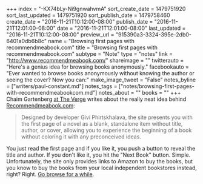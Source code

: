 +++
index = "-KX74bLy-Ni9gnwahvmA"
sort_create_date = 1479751920
sort_last_updated = 1479751920
sort_publish_date = 1479758460
create_date = "2016-11-21T10:12:00-08:00"
publish_date = "2016-11-21T12:01:00-08:00"
date = "2016-11-21T12:01:00-08:00"
last_updated = "2016-11-21T10:12:00-08:00"
preview_url = "915390a3-3324-395e-2db0-6401a0db6b8c"
name = "Browsing first pages with recommendmeabook.com"
title = "Browsing first pages with recommendmeabook.com"
subtype = "Note"
type = "notes"
link = "http://www.recommendmeabook.com/"
shareimage = ""
twitterauto = "Here's a genius idea for browsing books anonymously."
facebookauto = "Ever wanted to browse books anonymously without knowing the author or seeing the cover? Now you can:"
make_image_tweet = "False"
notes_byline = ["writers/paul-constant.md"]
notes_tags = ["notes/browsing-first-pages-with-recommendmeabookcom.md"]
notes_about = ""
books = ""
+++
Chaim Gartenberg [at The Verge](http://www.theverge.com/2016/11/19/13680564/recomendmeabook-book-recommendation-website-first-page) writes about the really neat idea behind [Recommendmeabook.com](http://www.recommendmeabook.com/):

<blockquote>Designed by developer Givi Phirtskhalava, the site presents you with the first page of a novel as a blank, standalone item without title, author, or cover, allowing you to experience the beginning of a book without coloring it with any preconceived ideas.</blockquote>

You just read the first page and if you like it, you push a button to reveal the title and author. If you don't like it, you hit the "Next Book" button. Simple. Unfortunately, the site only provides links to Amazon to buy the books, but you know to buy the books from your local independent bookstores instead, right? Right. [Go browse for a while](http://www.recommendmeabook.com/).
